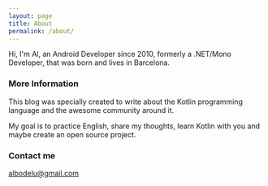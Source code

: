 ```yaml
---
layout: page
title: About
permalink: /about/
---
```


Hi, I'm Al, an Android Developer since 2010, formerly a .NET/Mono Developer, that was born and lives in Barcelona.

### More Information

This blog was specially created to write about the Kotlin programming language and the awesome community around it.

My goal is to practice English, share my thoughts, learn Kotlin with you and maybe create an open source project.

### Contact me

[albodelu@gmail.com](mailto:albodelu@gmail.com)

